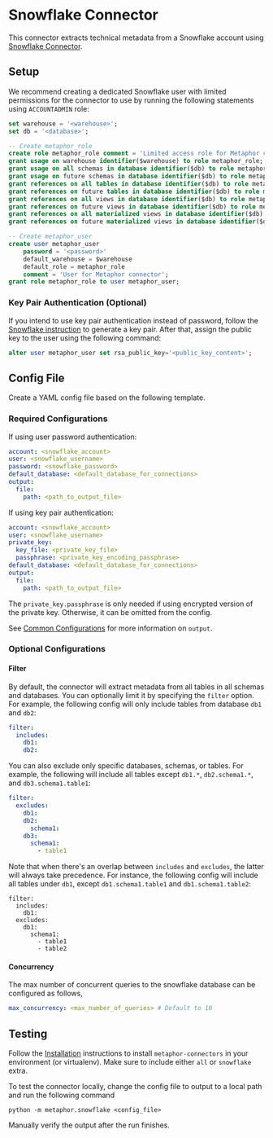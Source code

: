 # Snowflake Connector

This connector extracts technical metadata from a Snowflake account using [Snowflake Connector](https://docs.snowflake.com/en/user-guide/python-connector.html).

## Setup

We recommend creating a dedicated Snowflake user with limited permissions for the connector to use by running the following statements using `ACCOUNTADMIN` role:

```sql
set warehouse = '<warehouse>';
set db = '<database>';

-- Create metaphor_role
create role metaphor_role comment = 'Limited access role for Metaphor connector';
grant usage on warehouse identifier($warehouse) to role metaphor_role;
grant usage on all schemas in database identifier($db) to role metaphor_role;
grant usage on future schemas in database identifier($db) to role metaphor_role;
grant references on all tables in database identifier($db) to role metaphor_role;
grant references on future tables in database identifier($db) to role metaphor_role;
grant references on all views in database identifier($db) to role metaphor_role;
grant references on future views in database identifier($db) to role metaphor_role;
grant references on all materialized views in database identifier($db) to role metaphor_role;
grant references on future materialized views in database identifier($db) to role metaphor_role;

-- Create metaphor_user
create user metaphor_user
    password = '<password>'
    default_warehouse = $warehouse
    default_role = metaphor_role
    comment = 'User for Metaphor connector';
grant role metaphor_role to user metaphor_user;
```

### Key Pair Authentication (Optional)

If you intend to use key pair authentication instead of password, follow the [Snowflake instruction](https://docs.snowflake.com/en/user-guide/key-pair-auth.html) to generate a key pair. After that, assign the public key to the user using the following command:

```sql
alter user metaphor_user set rsa_public_key='<public_key_content>';
```

## Config File

Create a YAML config file based on the following template.

### Required Configurations

If using user password authentication:

```yaml
account: <snowflake_account>
user: <snowflake_username>
password: <snowflake_password>
default_database: <default_database_for_connections>
output:
  file:
    path: <path_to_output_file>
```

If using key pair authentication:

```yaml
account: <snowflake_account>
user: <snowflake_username>
private_key:
  key_file: <private_key_file>
  passphrase: <private_key_encoding_passphrase>
default_database: <default_database_for_connections>
output:
  file:
    path: <path_to_output_file>
```

The `private_key.passphrase` is only needed if using encrypted version of the private key. Otherwise, it can be omitted from the config.

See [Common Configurations](../common/README.md) for more information on `output`.

### Optional Configurations

#### Filter

By default, the connector will extract metadata from all tables in all schemas and databases. You can optionally limit it by specifying the `filter` option. For example, the following config will only include tables from database `db1` and `db2`:

```yaml
filter:
  includes:
    db1:    
    db2:
```

You can also exclude only specific databases, schemas, or tables. For example, the following will include all tables except `db1.*`, `db2.schema1.*`, and `db3.schema1.table1`:

```yaml
filter:
  excludes:
    db1:  
    db2:
      schema1:
    db3:
      schema1:
        - table1
```

Note that when there's an overlap between `includes` and `excludes`, the latter will always take precedence. For instance, the following config will include all tables under `db1`, except `db1.schema1.table1` and `db1.schema1.table2`:

```
filter:
  includes:
    db1:
  excludes:
    db1:
      schema1:  
        - table1
        - table2

```

#### Concurrency

The max number of concurrent queries to the snowflake database can be configured as follows,

```yaml
max_concurrency: <max_number_of_queries> # Default to 10
```

## Testing

Follow the [Installation](../../README.md) instructions to install `metaphor-connectors` in your environment (or virtualenv). Make sure to include either `all` or `snowflake` extra.

To test the connector locally, change the config file to output to a local path and run the following command

```shell
python -m metaphor.snowflake <config_file>
```

Manually verify the output after the run finishes.
